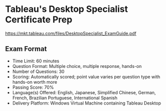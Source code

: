 # Tableau's Desktop Specialist Certificate Prep
https://mkt.tableau.com/files/DesktopSpecialist_ExamGuide.pdf

## Exam Format

- Time Limit: 60 minutes
- Question Format: Multiple choice, multiple response, hands-on
- Number of Questions: 30
- Scoring: Automatically scored; point value varies per question type with hands-on worth more
- Passing Score: 70%
- Language(s) Offered: English, Japanese, Simplified Chinese, German, French, Brazilian Portuguese, International Spanish
- Delivery Platform: Windows Virtual Machine containing Tableau Desktop
